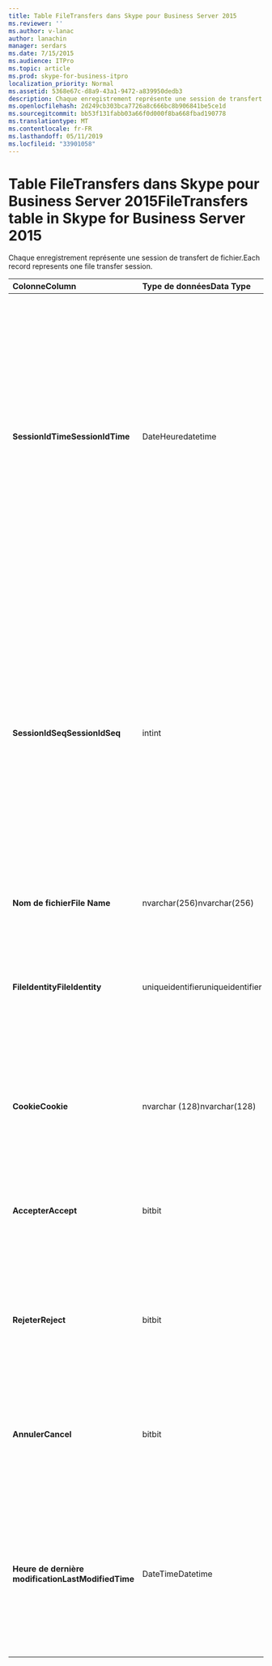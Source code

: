 ```yaml
---
title: Table FileTransfers dans Skype pour Business Server 2015
ms.reviewer: ''
ms.author: v-lanac
author: lanachin
manager: serdars
ms.date: 7/15/2015
ms.audience: ITPro
ms.topic: article
ms.prod: skype-for-business-itpro
localization_priority: Normal
ms.assetid: 5368e67c-d8a9-43a1-9472-a839950dedb3
description: Chaque enregistrement représente une session de transfert de fichier.
ms.openlocfilehash: 2d249cb303bca7726a8c666bc8b906841be5ce1d
ms.sourcegitcommit: bb53f131fabb03a66f0d000f8ba668fbad190778
ms.translationtype: MT
ms.contentlocale: fr-FR
ms.lasthandoff: 05/11/2019
ms.locfileid: "33901058"
---
```

# <a name="filetransfers-table-in-skype-for-business-server-2015"></a><span data-ttu-id="78ac5-103">Table FileTransfers dans Skype pour Business Server 2015</span><span class="sxs-lookup"><span data-stu-id="78ac5-103">FileTransfers table in Skype for Business Server 2015</span></span>
 
<span data-ttu-id="78ac5-104">Chaque enregistrement représente une session de transfert de fichier.</span><span class="sxs-lookup"><span data-stu-id="78ac5-104">Each record represents one file transfer session.</span></span>
  
|<span data-ttu-id="78ac5-105">**Colonne**</span><span class="sxs-lookup"><span data-stu-id="78ac5-105">**Column**</span></span>|<span data-ttu-id="78ac5-106">**Type de données**</span><span class="sxs-lookup"><span data-stu-id="78ac5-106">**Data Type**</span></span>|<span data-ttu-id="78ac5-107">**Clé/Index**</span><span class="sxs-lookup"><span data-stu-id="78ac5-107">**Key/Index**</span></span>|<span data-ttu-id="78ac5-108">**Détails**</span><span class="sxs-lookup"><span data-stu-id="78ac5-108">**Details**</span></span>|
|:-----|:-----|:-----|:-----|
|<span data-ttu-id="78ac5-109">**SessionIdTime**</span><span class="sxs-lookup"><span data-stu-id="78ac5-109">**SessionIdTime**</span></span> <br/> |<span data-ttu-id="78ac5-110">DateHeure</span><span class="sxs-lookup"><span data-stu-id="78ac5-110">datetime</span></span>  <br/> |<span data-ttu-id="78ac5-111">Primaire, étrangère</span><span class="sxs-lookup"><span data-stu-id="78ac5-111">Primary, Foreign</span></span>  <br/> |<span data-ttu-id="78ac5-112">Heure de la demande de session.</span><span class="sxs-lookup"><span data-stu-id="78ac5-112">Time of session request.</span></span> <span data-ttu-id="78ac5-113">Utilisé en conjonction avec **SessionIdSeq** pour identifier de manière unique une session.</span><span class="sxs-lookup"><span data-stu-id="78ac5-113">Used in conjunction with **SessionIdSeq** to uniquely identify a session.</span></span> <span data-ttu-id="78ac5-114">Consultez le [tableau dans Skype pour Business Server 2015 des boîtes de dialogue](dialogs.md) pour plus d’informations.</span><span class="sxs-lookup"><span data-stu-id="78ac5-114">See the [Dialogs table in Skype for Business Server 2015](dialogs.md) for more information.</span></span> <br/> |
|<span data-ttu-id="78ac5-115">**SessionIdSeq**</span><span class="sxs-lookup"><span data-stu-id="78ac5-115">**SessionIdSeq**</span></span> <br/> |<span data-ttu-id="78ac5-116">int</span><span class="sxs-lookup"><span data-stu-id="78ac5-116">int</span></span>  <br/> |<span data-ttu-id="78ac5-117">Primaire, étrangère</span><span class="sxs-lookup"><span data-stu-id="78ac5-117">Primary, Foreign</span></span>  <br/> |<span data-ttu-id="78ac5-118">Numéro d’identification pour identifier la session.</span><span class="sxs-lookup"><span data-stu-id="78ac5-118">ID number to identify the session.</span></span> <span data-ttu-id="78ac5-119">Utilisé conjointement avec **SessionIdTime** pour identifier de manière unique une session.</span><span class="sxs-lookup"><span data-stu-id="78ac5-119">Used in conjunction with **SessionIdTime** to uniquely identify a session.</span></span> <span data-ttu-id="78ac5-120">Consultez le [tableau dans Skype pour Business Server 2015 des boîtes de dialogue](dialogs.md) pour plus d’informations.</span><span class="sxs-lookup"><span data-stu-id="78ac5-120">See the [Dialogs table in Skype for Business Server 2015](dialogs.md) for more information.</span></span> <br/> |
|<span data-ttu-id="78ac5-121">**Nom de fichier**</span><span class="sxs-lookup"><span data-stu-id="78ac5-121">**File Name**</span></span> <br/> |<span data-ttu-id="78ac5-122">nvarchar(256)</span><span class="sxs-lookup"><span data-stu-id="78ac5-122">nvarchar(256)</span></span>  <br/> ||<span data-ttu-id="78ac5-123">Nom du fichier.</span><span class="sxs-lookup"><span data-stu-id="78ac5-123">Name of the file.</span></span>  <br/> |
|<span data-ttu-id="78ac5-124">**FileIdentity**</span><span class="sxs-lookup"><span data-stu-id="78ac5-124">**FileIdentity**</span></span> <br/> |<span data-ttu-id="78ac5-125">uniqueidentifier</span><span class="sxs-lookup"><span data-stu-id="78ac5-125">uniqueidentifier</span></span>  <br/> ||<span data-ttu-id="78ac5-126">Identificateur unique pour distinguer les transferts de fichiers impliquant le même nom de fichier.</span><span class="sxs-lookup"><span data-stu-id="78ac5-126">Unique identifier to distinguish between file transfers involving the same file name.</span></span>  <br/> |
|<span data-ttu-id="78ac5-127">**Cookie**</span><span class="sxs-lookup"><span data-stu-id="78ac5-127">**Cookie**</span></span> <br/> |<span data-ttu-id="78ac5-128">nvarchar (128)</span><span class="sxs-lookup"><span data-stu-id="78ac5-128">nvarchar(128)</span></span>  <br/> |<span data-ttu-id="78ac5-129">Principal</span><span class="sxs-lookup"><span data-stu-id="78ac5-129">Primary</span></span>  <br/> |<span data-ttu-id="78ac5-130">Utilisé pour identifier chaque message de suivi comme étant associé à celle-ci.</span><span class="sxs-lookup"><span data-stu-id="78ac5-130">Used to identify every follow-up message as being associated with this one.</span></span>  <br/> |
|<span data-ttu-id="78ac5-131">**Accepter**</span><span class="sxs-lookup"><span data-stu-id="78ac5-131">**Accept**</span></span> <br/> |<span data-ttu-id="78ac5-132">bit</span><span class="sxs-lookup"><span data-stu-id="78ac5-132">bit</span></span>  <br/> ||<span data-ttu-id="78ac5-133">Peut avoir la valeur TRUE ou NULL.</span><span class="sxs-lookup"><span data-stu-id="78ac5-133">Can be TRUE or NULL.</span></span> <span data-ttu-id="78ac5-134">Si TRUE, refuser et annuler sera NULL.</span><span class="sxs-lookup"><span data-stu-id="78ac5-134">If TRUE, then Reject and Cancel will be NULL.</span></span>  <br/> |
|<span data-ttu-id="78ac5-135">**Rejeter**</span><span class="sxs-lookup"><span data-stu-id="78ac5-135">**Reject**</span></span> <br/> |<span data-ttu-id="78ac5-136">bit</span><span class="sxs-lookup"><span data-stu-id="78ac5-136">bit</span></span>  <br/> ||<span data-ttu-id="78ac5-137">Peut avoir la valeur TRUE ou NULL.</span><span class="sxs-lookup"><span data-stu-id="78ac5-137">Can be TRUE or NULL.</span></span> <span data-ttu-id="78ac5-138">Si la valeur TRUE, puis accepter et annuler sera NULL.</span><span class="sxs-lookup"><span data-stu-id="78ac5-138">If TRUE, then Accept and Cancel will be NULL.</span></span>  <br/> |
|<span data-ttu-id="78ac5-139">**Annuler**</span><span class="sxs-lookup"><span data-stu-id="78ac5-139">**Cancel**</span></span> <br/> |<span data-ttu-id="78ac5-140">bit</span><span class="sxs-lookup"><span data-stu-id="78ac5-140">bit</span></span>  <br/> ||<span data-ttu-id="78ac5-141">Peut avoir la valeur TRUE ou NULL.</span><span class="sxs-lookup"><span data-stu-id="78ac5-141">Can be TRUE or NULL.</span></span> <span data-ttu-id="78ac5-142">Si la valeur TRUE, puis accepter et rejeter sera NULL.</span><span class="sxs-lookup"><span data-stu-id="78ac5-142">If TRUE, then Accept and Reject will be NULL.</span></span>  <br/> |
|<span data-ttu-id="78ac5-143">**Heure de dernière modification**</span><span class="sxs-lookup"><span data-stu-id="78ac5-143">**LastModifiedTime**</span></span> <br/> |<span data-ttu-id="78ac5-144">DateTime</span><span class="sxs-lookup"><span data-stu-id="78ac5-144">Datetime</span></span>  <br/> ||<span data-ttu-id="78ac5-145">Pour une utilisation interne par le service de surveillance.</span><span class="sxs-lookup"><span data-stu-id="78ac5-145">For internal use by the Monitoring service.</span></span>  <br/> <span data-ttu-id="78ac5-146">Ce champ est une nouveauté dans Skype pour Business Server 2015.</span><span class="sxs-lookup"><span data-stu-id="78ac5-146">This field was introduced in Skype for Business Server 2015.</span></span>  <br/> |
   

